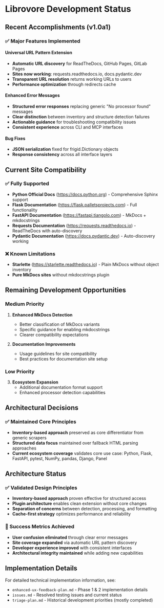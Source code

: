 # Librovore Development Status

## Recent Accomplishments (v1.0a1)

### ✅ Major Features Implemented

#### Universal URL Pattern Extension
- **Automatic URL discovery** for ReadTheDocs, GitHub Pages, GitLab Pages
- **Sites now working**: requests.readthedocs.io, docs.pydantic.dev  
- **Transparent URL resolution** returns working URLs to users
- **Performance optimization** through redirects cache

#### Enhanced Error Messages
- **Structured error responses** replacing generic "No processor found" messages
- **Clear distinction** between inventory and structure detection failures
- **Actionable guidance** for troubleshooting compatibility issues
- **Consistent experience** across CLI and MCP interfaces

#### Bug Fixes
- **JSON serialization** fixed for frigid.Dictionary objects
- **Response consistency** across all interface layers

## Current Site Compatibility

### ✅ Fully Supported
- **Python Official Docs** (https://docs.python.org) - Comprehensive Sphinx support
- **Flask Documentation** (https://flask.palletsprojects.com) - Full functionality  
- **FastAPI Documentation** (https://fastapi.tiangolo.com) - MkDocs + mkdocstrings
- **Requests Documentation** (https://requests.readthedocs.io) - ReadTheDocs with auto-discovery
- **Pydantic Documentation** (https://docs.pydantic.dev) - Auto-discovery working

### ❌ Known Limitations
- **Starlette** (https://starlette.readthedocs.io) - Plain MkDocs without object inventory
- **Pure MkDocs sites** without mkdocstrings plugin

## Remaining Development Opportunities

### Medium Priority
1. **Enhanced MkDocs Detection**
   - Better classification of MkDocs variants
   - Specific guidance for enabling mkdocstrings
   - Clearer compatibility expectations

2. **Documentation Improvements**
   - Usage guidelines for site compatibility
   - Best practices for documentation site setup

### Low Priority  
3. **Ecosystem Expansion**
   - Additional documentation format support
   - Enhanced processor detection capabilities

## Architectural Decisions

### ✅ Maintained Core Principles
- **Inventory-based approach** preserved as core differentiator from generic scrapers
- **Structured data focus** maintained over fallback HTML parsing approaches
- **Current ecosystem coverage** validates core use case: Python, Flask, FastAPI, pytest, NumPy, pandas, Django, Panel

## Architecture Status

### ✅ Validated Design Principles
- **Inventory-based approach** proven effective for structured access
- **Plugin architecture** enables clean extension without core changes
- **Separation of concerns** between detection, processing, and formatting
- **Cache-first strategy** optimizes performance and reliability

### 🎯 Success Metrics Achieved
- **User confusion eliminated** through clear error messages
- **Site coverage expanded** via automatic URL pattern discovery  
- **Developer experience improved** with consistent interfaces
- **Architectural integrity maintained** while adding new capabilities

## Implementation Details

For detailed technical implementation information, see:
- `enhanced-ux-feedback-plan.md` - Phase 1 & 2 implementation details
- `issues.md` - Resolved testing issues and current status
- `triage-plan.md` - Historical development priorities (mostly completed)